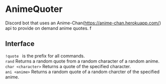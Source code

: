 # AnimeQuoter
Discord bot that uses an Anime-Chan(https://anime-chan.herokuapp.com/) api to provide on demand anime quotes.
f
## Interface
`!quote ` is the prefix for all commands.  
`rand` Returns a random quote from a random character of a random anime.  
`char <character>` Returns a quote of the specified character.  
`ani <anime>` Returns a random quote of a random charcter of the specified anime.  

